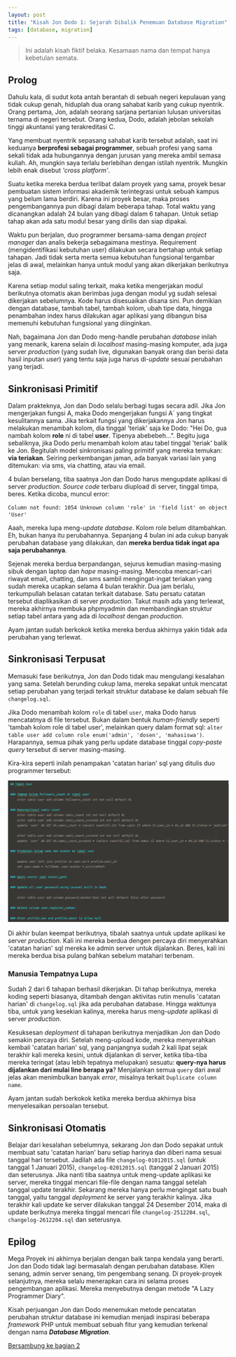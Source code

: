 ```yaml
---
layout: post
title: "Kisah Jon Dodo 1: Sejarah Dibalik Penemuan Database Migration"
tags: [database, migration]
---
```


> Ini adalah kisah fiktif belaka. Kesamaan nama dan tempat hanya kebetulan semata.


## Prolog

Dahulu kala, di sudut kota antah berantah di sebuah negeri kepulauan yang tidak cukup genah, hiduplah dua orang sahabat karib yang cukup nyentrik. Orang pertama, Jon, adalah seorang sarjana pertanian lulusan universitas ternama di negeri tersebut. Orang kedua, Dodo, adalah jebolan sekolah tinggi akuntansi yang terakreditasi C.

Yang membuat nyentrik sepasang sahabat karib tersebut adalah, saat ini keduanya **berprofesi sebagai programmer**, sebuah profesi yang sama sekali tidak ada hubungannya dengan jurusan yang mereka ambil semasa kuliah. Ah, mungkin saya terlalu berlebihan dengan istilah nyentrik. Mungkin lebih enak disebut *'cross platform'*.

Suatu ketika mereka berdua terlibat dalam proyek yang sama, proyek besar pembuatan sistem informasi akademik terintegrasi untuk sebuah kampus yang belum lama berdiri. Karena ini proyek besar, maka proses pengembangannya pun dibagi dalam beberapa tahap. Total waktu yang dicanangkan adalah 24 bulan yang dibagi dalam 6 tahapan. Untuk setiap tahap akan ada satu modul besar yang dirilis dan siap dipakai.

Waktu pun berjalan, duo programmer bersama-sama dengan *project manager* dan analis bekerja sebagaimana mestinya. Requirement (mengidentifikasi kebutuhan user) dilakukan secara bertahap untuk setiap tahapan. Jadi tidak serta merta semua kebutuhan fungsional tergambar jelas di awal, melainkan hanya untuk modul yang akan dikerjakan berikutnya saja. 

Karena setiap modul saling terkait, maka ketika mengerjakan modul berikutnya otomatis akan berimbas juga dengan modul yg sudah selesai dikerjakan sebelumnya. Kode harus disesuaikan disana sini. Pun demikian dengan database, tambah tabel, tambah kolom, ubah tipe data, hingga penambahan index harus dilakukan agar aplikasi yang dibangun bisa memenuhi kebutuhan fungsional yang diinginkan.

Nah, bagaimana Jon dan Dodo meng-handle perubahan *database* inilah yang menarik, karena selain di *localhost* masing-masing komputer, ada juga server *production* (yang sudah live, digunakan banyak orang dan berisi data hasil inputan *user*) yang tentu saja juga harus di-*update* sesuai perubahan yang terjadi.

## Sinkronisasi Primitif

Dalam prakteknya, Jon dan Dodo selalu berbagi tugas secara adil. Jika Jon mengerjakan fungsi A, maka Dodo mengerjakan fungsi A` yang tingkat kesulitannya sama. Jika terkait fungsi yang dikerjakannya Jon harus melakukan menambah kolom, dia tinggal 'teriak' saja ke Dodo: "Hei Do, gua nambah kolom **role** ni di tabel **user**. Tipenya abebebeh...". Begitu juga sebaliknya, jika Dodo perlu menambah kolom atau tabel tinggal 'teriak' balik ke Jon. Begitulah model sinkronisasi paling primitif yang mereka temukan: **via teriakan**. Seiring perkembangan jaman, ada banyak variasi lain yang ditemukan: via sms, via chatting, atau via email. 

4 bulan berselang, tiba saatnya Jon dan Dodo harus mengupdate aplikasi di server *production*. *Source code* terbaru diupload di server, tinggal timpa, beres. Ketika dicoba, muncul error:

	Column not found: 1054 Unknown column 'role' in 'field list' on object 'User'

Aaah, mereka lupa meng-*update* *database*. Kolom role belum ditambahkan. Eh, bukan hanya itu perubahannya. Sepanjang 4 bulan ini ada cukup banyak perubahan database yang dilakukan, dan **mereka berdua tidak ingat apa saja perubahannya**.

Sejenak mereka berdua berpandangan, sejurus kemudian masing-masing sibuk dengan laptop dan *hape* masing-masing. Mencoba mencari-cari riwayat email, chatting, dan sms sambil mengingat-ingat teriakan yang sudah mereka ucapkan selama 4 bulan terakhir. Dua jam berlalu, terkumpullah belasan catatan terkait database. Satu persatu catatan tersebut diaplikasikan di server *production*. Takut masih ada yang terlewat, mereka akhirnya membuka phpmyadmin dan membandingkan struktur setiap tabel antara yang ada di *localhost* dengan *production*.

Ayam jantan sudah berkokok ketika mereka berdua akhirnya yakin tidak ada perubahan yang terlewat.

## Sinkronisasi Terpusat

Memasuki fase berikutnya, Jon dan Dodo tidak mau mengulangi kesalahan yang sama. Setelah berunding cukup lama, mereka sepakat untuk mencatat setiap perubahan yang terjadi terkait struktur database ke dalam sebuah file `changelog.sql`.

Jika Dodo menambah kolom `role` di tabel `user`, maka Dodo harus mencatatnya di file tersebut. Bukan dalam bentuk *human-friendly* seperti 'tambah kolom role di tabel user', melainkan query dalam format sql: `alter table user add column role enum('admin', 'dosen', 'mahasiswa')`. Harapannya, semua pihak yang perlu update database tinggal *copy-paste query* tersebut di server masing-masing.

Kira-kira seperti inilah penampakan 'catatan harian' sql yang ditulis duo programmer tersebut:

![image](/images/changelog-sql.png)

Di akhir bulan keempat berikutnya, tibalah saatnya untuk update aplikasi ke server *production*. Kali ini mereka berdua dengen percaya diri menyerahkan 'catatan harian' sql mereka ke admin server untuk dijalankan. Beres, kali ini mereka berdua bisa pulang bahkan sebelum matahari terbenam.

### Manusia Tempatnya Lupa

Sudah 2 dari 6 tahapan berhasil dikerjakan. Di tahap berikutnya, mereka koding seperti biasanya, ditambah dengan aktivitas rutin menulis 'catatan harian' di `changelog.sql` jika ada perubahan database. Hingga waktunya tiba, untuk yang kesekian kalinya, mereka harus meng-*update* aplikasi di server *production*. 

Kesuksesan *deployment* di tahapan berikutnya menjadikan Jon dan Dodo semakin percaya diri. Setelah meng-upload kode, mereka menyerahkan kembali 'catatan harian' sql, yang panjangnya sudah 2 kali lipat sejak terakhir kali mereka kesini, untuk dijalankan di server, ketika tiba-tiba mereka teringat (atau lebih tepatnya melupakan) sesuatu: **query-nya harus dijalankan dari mulai line berapa ya**? Menjalankan semua `query` dari awal jelas akan menimbulkan banyak *error*, misalnya terkait `Duplicate column name`.

Ayam jantan sudah berkokok ketika mereka berdua akhirnya bisa menyelesaikan persoalan tersebut. 

## Sinkronisasi Otomatis

Belajar dari kesalahan sebelumnya, sekarang Jon dan Dodo sepakat untuk membuat satu  'catatan harian' baru setiap harinya dan diberi nama sesuai tanggal hari tersebut. Jadilah ada file `changelog-01012015.sql` (untuk tanggal 1 Januari 2015), `changelog-02012015.sql` (tanggal 2 Januari 2015) dan seterusnya. Jika nanti tiba saatnya untuk meng-update aplikasi ke server, mereka tinggal mencari file-file dengan nama tanggal setelah tanggal update terakhir. Sekarang mereka hanya perlu mengingat satu buah tanggal, yaitu tanggal *deployment* ke server yang terakhir kalinya. Jika terakhir kali update ke server dilakukan tanggal 24 Desember 2014, maka di update berikutnya mereka tinggal mencari file `changelog-2512204.sql`, `changelog-2612204.sql` dan seterusnya.

## Epilog

Mega Proyek ini akhirnya berjalan dengan baik tanpa kendala yang berarti. Jon dan Dodo tidak lagi bermasalah dengan perubahan database. Klien senang, admin server senang, tim pengembang senang. Di proyek-proyek selanjutnya, mereka selalu menerapkan cara ini selama proses pengembangan aplikasi. Mereka menyebutnya dengan metode "A Lazy Programmer Diary".

Kisah perjuangan Jon dan Dodo menemukan metode pencatatan perubahan struktur database ini kemudian menjadi inspirasi beberapa *framework* PHP untuk membuat sebuah fitur yang kemudian terkenal dengan nama ***Database Migration***.

[Bersambung ke bagian 2](/post/kisah-jon-dodo-2-database-migration-laravel)